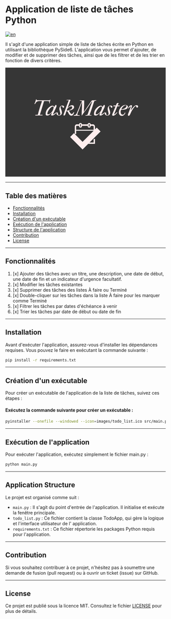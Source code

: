 # Application de liste de tâches Python

[![en](https://img.shields.io/badge/lang-en-white.svg)](https://github.com/AndreaLM06/todo-list-python/blob/main/README.md)

Il s'agit d'une application simple de liste de tâches écrite en Python en utilisant la bibliothèque PySide6.
L'application vous permet d'ajouter, de modifier et de supprimer des tâches, ainsi que de les filtrer et de les trier en
fonction de divers critères.

![Todo List App Screenshot](./images/img_pp_TaskMaster.png)

---

## Table des matières

- [Fonctionnalités](#fonctionnalités)
- [Installation](#installation)
- [Création d'un exécutable](#création-dun-exécutable)
- [Exécution de l'application](#exécution-de-lapplication)
- [Structure de l'application](#structure-de-lapplication)
- [Contribution](#contribution)
- [License](#license)

---

## Fonctionnalités

1. [x] Ajouter des tâches avec un titre, une description, une date de début, une date de fin et un indicateur d'urgence
   facultatif.
2. [x] Modifier les tâches existantes
3. [x] Supprimer des tâches des listes À faire ou Terminé
4. [x] Double-cliquer sur les tâches dans la liste À faire pour les marquer comme Terminé
5. [x] Filtrer les tâches par dates d'échéance à venir
6. [x] Trier les tâches par date de début ou date de fin

---

## Installation

Avant d'exécuter l'application, assurez-vous d'installer les dépendances requises. Vous pouvez le faire en exécutant la
commande suivante :

```bash
pip install -r requirements.txt
```

---

## Création d'un exécutable

Pour créer un exécutable de l'application de la liste de tâches, suivez ces étapes :

#### Exécutez la commande suivante pour créer un exécutable :

```bash
pyinstaller --onefile --windowed --icon=images/todo_list.ico src/main.py
```

---

## Exécution de l'application

Pour exécuter l'application, exécutez simplement le fichier main.py :

```bash
python main.py
```

---

## Application Structure

Le projet est organisé comme suit :

- `main.py` : Il s'agit du point d'entrée de l'application. Il initialise et exécute la fenêtre principale.
- `todo_list.py` : Ce fichier contient la classe TodoApp, qui gère la logique et l'interface utilisateur de l'
  application.
- `requirements.txt` : Ce fichier répertorie les packages Python requis pour l'application.

---

## Contribution

Si vous souhaitez contribuer à ce projet, n'hésitez pas à soumettre une demande de fusion (pull request) ou à ouvrir un
ticket (issue) sur GitHub.

---

## License

Ce projet est publié sous la licence MIT. Consultez le fichier [LICENSE](./LICENSE) pour plus de détails.
